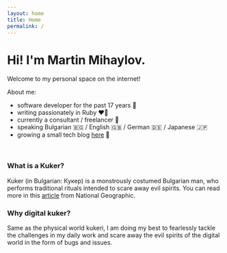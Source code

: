 ```yaml
---
layout: home
title: Home
permalink: /
---
```

# Hi! I'm Martin Mihaylov.
Welcome to my personal space on the internet!

About me:
- software developer for the past 17 years :space_invader:
- writing passionately in Ruby :heart_on_fire:
- currently a consultant / freelancer :dolphin:
- speaking Bulgarian :bulgaria: / English :uk: / German :de: / Japanese :jp:
- growing a small tech blog [here](/blog) :memo:

&nbsp;

### What is a Kuker?

Kuker (in Bulgarian: Кукер) is а monstrously costumed Bulgarian man, who performs traditional rituals intended to scare away evil spirits. You can read more in this [article](https://www.nationalgeographic.com/travel/article/kukeri-survakari-unesco-intangible-cultural-heritage-photos) from National Geographic.

### Why digital kuker?
Same as the physical world kukeri, I am doing my best to fearlessly tackle the challenges in my daily work and scare away the evil spirits of the digital world in the form of bugs and issues.
